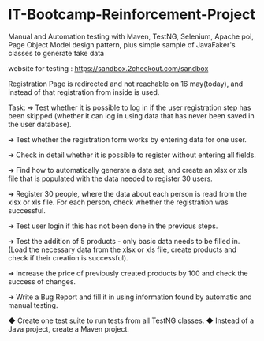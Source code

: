 # IT-Bootcamp-Reinforcement-Project
Manual and Automation testing with Maven, TestNG, Selenium, Apache poi, Page Object Model design pattern, plus simple sample of  JavaFaker's classes to generate fake data

website for testing : https://sandbox.2checkout.com/sandbox

Registration Page is redirected and not reachable on 16 may(today), and instead of that registration from inside is used.

Task:
➔ Test whether it is possible to log in if the user registration step has been skipped (whether it can log in using data that has never been saved in the user database).

➔ Test whether the registration form works by entering data for one user.

➔ Check in detail whether it is possible to register without entering all fields.

➔ Find how to automatically generate a data set, and create an xlsx or xls file that is populated with the data needed to register 30 users.

➔ Register 30 people, where the data about each person is read from the xlsx or xls file. For each person, check whether the registration was successful.

➔ Test user login if this has not been done in the previous steps.

➔ Test the addition of 5 products - only basic data needs to be filled in. (Load the necessary data from the xlsx or xls file, create products and check if their creation is successful).

➔ Increase the price of previously created products by 100 and check the success of changes.

➔ Write a Bug Report and fill it in using information found by automatic and manual testing.

◆ Create one test suite to run tests from all TestNG classes.
◆ Instead of a Java project, create a Maven project.
